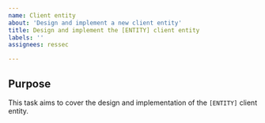 ```yaml
---
name: Client entity
about: 'Design and implement a new client entity'
title: Design and implement the [ENTITY] client entity
labels: ''
assignees: ressec

---
```


## Purpose

This task aims to cover the design and implementation of the `[ENTITY]` client entity.
